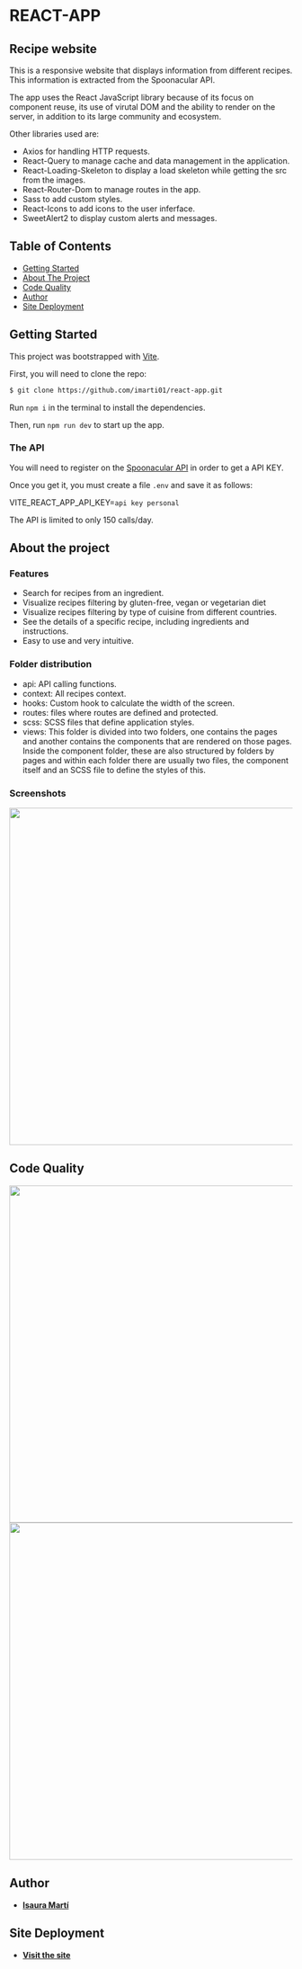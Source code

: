 # REACT-APP <!-- omit in toc -->

## Recipe website

This is a responsive website that displays information from different recipes. This information is extracted from the Spoonacular API.

The app uses the React JavaScript library because of its focus on component reuse, its use of virutal DOM and the ability to render on the server, in addition to its large community and ecosystem.

Other libraries used are:

- Axios for handling HTTP requests.
- React-Query to manage cache and data management in the application.
- React-Loading-Skeleton to display a load skeleton while getting the src from the images.
- React-Router-Dom to manage routes in the app.
- Sass to add custom styles.
- React-Icons to add icons to the user inferface.
- SweetAlert2 to display custom alerts and messages.

## Table of Contents <!-- omit in toc -->

- [Getting Started](#getting-started)
- [About The Project](#About-the-project)
- [Code Quality](#Code-Quality)
- [Author](#author)
- [Site Deployment](#Site-Deployment)

## Getting Started

This project was bootstrapped with [Vite](https://vitejs.dev/guide/).

First, you will need to clone the repo:

```bash
$ git clone https://github.com/imarti01/react-app.git
```

Run `npm i` in the terminal to install the dependencies.

Then, run `npm run dev` to start up the app.

### The API

You will need to register on the [Spoonacular API](https://spoonacular.com/food-api) in order to get a API KEY.

Once you get it, you must create a file `.env` and save it as follows:

VITE_REACT_APP_API_KEY=`api key personal`

The API is limited to only 150 calls/day.

## About the project

### Features

- Search for recipes from an ingredient.
- Visualize recipes filtering by gluten-free, vegan or vegetarian diet
- Visualize recipes filtering by type of cuisine from different countries.
- See the details of a specific recipe, including ingredients and instructions.
- Easy to use and very intuitive.

### Folder distribution

- api: API calling functions.
- context: All recipes context.
- hooks: Custom hook to calculate the width of the screen.
- routes: files where routes are defined and protected.
- scss: SCSS files that define application styles.
- views: This folder is divided into two folders, one contains the pages and another contains the components that are rendered on those pages. Inside the component folder, these are also structured by folders by pages and within each folder there are usually two files, the component itself and an SCSS file to define the styles of this.

### Screenshots

<img src='https://res.cloudinary.com/duokspzx0/image/upload/v1681206830/recipes/screenshots_didvuc.png' width='600'>

## Code Quality

<img src='https://res.cloudinary.com/duokspzx0/image/upload/v1681206155/recipes/sonarcloudReview_o7fqau.png' width='600'>
<img src='https://res.cloudinary.com/duokspzx0/image/upload/v1681206155/recipes/codefactorReview_z7d5m7.png' width='600'>

## Author

- **[Isaura Martí](https://github.com/imarti01)**

## Site Deployment

- **[Visit the site](https://main--meek-crostata-64b0b7.netlify.app/)**

